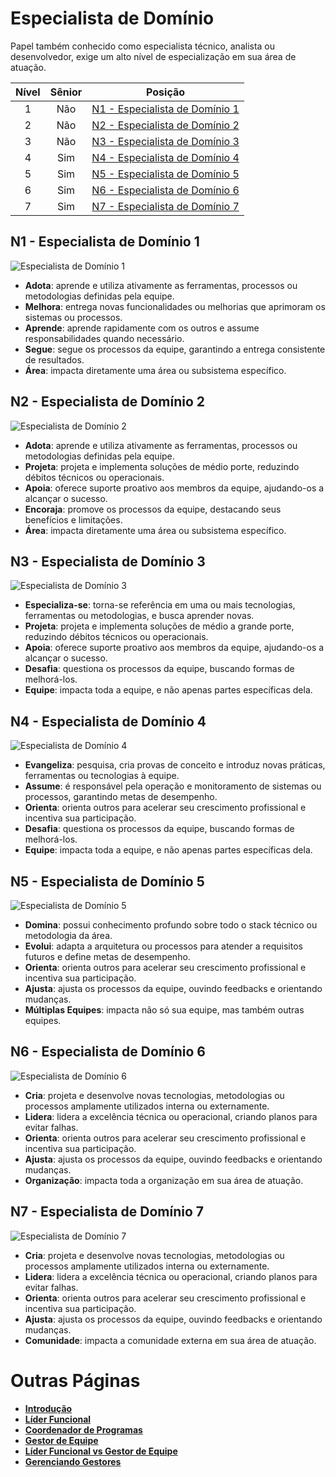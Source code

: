 # Especialista de Domínio

Papel também conhecido como especialista técnico, analista ou desenvolvedor, exige um alto nível de especialização em sua área de atuação.

| Nível | Sênior |                              Posição                              |
| :---: | :----: | :---------------------------------------------------------------: |
|   1   |  Não   | [N1 - Especialista de Domínio 1](#n1---especialista-de-domínio-1) |
|   2   |  Não   | [N2 - Especialista de Domínio 2](#n2---especialista-de-domínio-2) |
|   3   |  Não   | [N3 - Especialista de Domínio 3](#n3---especialista-de-domínio-3) |
|   4   |  Sim   | [N4 - Especialista de Domínio 4](#n4---especialista-de-domínio-4) |
|   5   |  Sim   | [N5 - Especialista de Domínio 5](#n5---especialista-de-domínio-5) |
|   6   |  Sim   | [N6 - Especialista de Domínio 6](#n6---especialista-de-domínio-6) |
|   7   |  Sim   | [N7 - Especialista de Domínio 7](#n7---especialista-de-domínio-7) |

## N1 - Especialista de Domínio 1

<picture>
  <img alt="Especialista de Domínio 1" src="charts/specialist-1.png">
</picture>

- **Adota**: aprende e utiliza ativamente as ferramentas, processos ou metodologias definidas pela equipe.
- **Melhora**: entrega novas funcionalidades ou melhorias que aprimoram os sistemas ou processos.
- **Aprende**: aprende rapidamente com os outros e assume responsabilidades quando necessário.
- **Segue**: segue os processos da equipe, garantindo a entrega consistente de resultados.
- **Área**: impacta diretamente uma área ou subsistema específico.

## N2 - Especialista de Domínio 2

<picture>
  <img alt="Especialista de Domínio 2" src="charts/specialist-2.png">
</picture>

- **Adota**: aprende e utiliza ativamente as ferramentas, processos ou metodologias definidas pela equipe.
- **Projeta**: projeta e implementa soluções de médio porte, reduzindo débitos técnicos ou operacionais.
- **Apoia**: oferece suporte proativo aos membros da equipe, ajudando-os a alcançar o sucesso.
- **Encoraja**: promove os processos da equipe, destacando seus benefícios e limitações.
- **Área**: impacta diretamente uma área ou subsistema específico.

## N3 - Especialista de Domínio 3

<picture>
  <img alt="Especialista de Domínio 3" src="charts/specialist-3.png">
</picture>

- **Especializa-se**: torna-se referência em uma ou mais tecnologias, ferramentas ou metodologias, e busca aprender novas.
- **Projeta**: projeta e implementa soluções de médio a grande porte, reduzindo débitos técnicos ou operacionais.
- **Apoia**: oferece suporte proativo aos membros da equipe, ajudando-os a alcançar o sucesso.
- **Desafia**: questiona os processos da equipe, buscando formas de melhorá-los.
- **Equipe**: impacta toda a equipe, e não apenas partes específicas dela.

## N4 - Especialista de Domínio 4

<picture>
  <img alt="Especialista de Domínio 4" src="charts/specialist-4.png">
</picture>

- **Evangeliza**: pesquisa, cria provas de conceito e introduz novas práticas, ferramentas ou tecnologias à equipe.
- **Assume**: é responsável pela operação e monitoramento de sistemas ou processos, garantindo metas de desempenho.
- **Orienta**: orienta outros para acelerar seu crescimento profissional e incentiva sua participação.
- **Desafia**: questiona os processos da equipe, buscando formas de melhorá-los.
- **Equipe**: impacta toda a equipe, e não apenas partes específicas dela.

## N5 - Especialista de Domínio 5

<picture>
  <img alt="Especialista de Domínio 5" src="charts/specialist-5.png">
</picture>

- **Domina**: possui conhecimento profundo sobre todo o stack técnico ou metodologia da área.
- **Evolui**: adapta a arquitetura ou processos para atender a requisitos futuros e define metas de desempenho.
- **Orienta**: orienta outros para acelerar seu crescimento profissional e incentiva sua participação.
- **Ajusta**: ajusta os processos da equipe, ouvindo feedbacks e orientando mudanças.
- **Múltiplas Equipes**: impacta não só sua equipe, mas também outras equipes.

## N6 - Especialista de Domínio 6

<picture>
  <img alt="Especialista de Domínio 6" src="charts/specialist-6.png">
</picture>

- **Cria**: projeta e desenvolve novas tecnologias, metodologias ou processos amplamente utilizados interna ou externamente.
- **Lidera**: lidera a excelência técnica ou operacional, criando planos para evitar falhas.
- **Orienta**: orienta outros para acelerar seu crescimento profissional e incentiva sua participação.
- **Ajusta**: ajusta os processos da equipe, ouvindo feedbacks e orientando mudanças.
- **Organização**: impacta toda a organização em sua área de atuação.

## N7 - Especialista de Domínio 7

<picture>
  <img alt="Especialista de Domínio 7" src="charts/specialist-7.png">
</picture>

- **Cria**: projeta e desenvolve novas tecnologias, metodologias ou processos amplamente utilizados interna ou externamente.
- **Lidera**: lidera a excelência técnica ou operacional, criando planos para evitar falhas.
- **Orienta**: orienta outros para acelerar seu crescimento profissional e incentiva sua participação.
- **Ajusta**: ajusta os processos da equipe, ouvindo feedbacks e orientando mudanças.
- **Comunidade**: impacta a comunidade externa em sua área de atuação.

# Outras Páginas

- [**Introdução**](README.md)
- [**Líder Funcional**](FunctionalLead.md)
- [**Coordenador de Programas**](ProgramCoordinator.md)
- [**Gestor de Equipe**](TeamManager.md)
- [**Líder Funcional vs Gestor de Equipe**](FunctionalLead-TeamManager.md)
- [**Gerenciando Gestores**](Managing-Managers.md)
